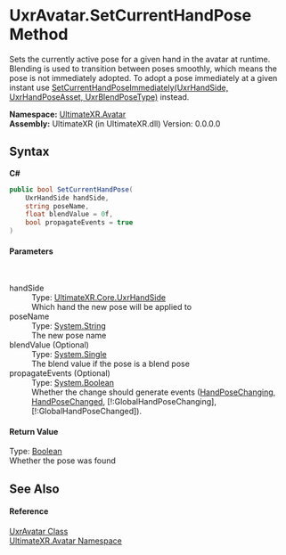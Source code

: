 # UxrAvatar.SetCurrentHandPose Method 
 

Sets the currently active pose for a given hand in the avatar at runtime. Blending is used to transition between poses smoothly, which means the pose is not immediately adopted. To adopt a pose immediately at a given instant use <a href="M_UltimateXR_Avatar_UxrAvatar_SetCurrentHandPoseImmediately">SetCurrentHandPoseImmediately(UxrHandSide, UxrHandPoseAsset, UxrBlendPoseType)</a> instead.

**Namespace:**&nbsp;<a href="N_UltimateXR_Avatar">UltimateXR.Avatar</a><br />**Assembly:**&nbsp;UltimateXR (in UltimateXR.dll) Version: 0.0.0.0

## Syntax

**C#**<br />
``` C#
public bool SetCurrentHandPose(
	UxrHandSide handSide,
	string poseName,
	float blendValue = 0f,
	bool propagateEvents = true
)
```


#### Parameters
&nbsp;<dl><dt>handSide</dt><dd>Type: <a href="T_UltimateXR_Core_UxrHandSide">UltimateXR.Core.UxrHandSide</a><br />Which hand the new pose will be applied to</dd><dt>poseName</dt><dd>Type: <a href="https://docs.microsoft.com/dotnet/api/system.string" target="_blank" rel="noopener noreferrer">System.String</a><br />The new pose name</dd><dt>blendValue (Optional)</dt><dd>Type: <a href="https://docs.microsoft.com/dotnet/api/system.single" target="_blank" rel="noopener noreferrer">System.Single</a><br />The blend value if the pose is a blend pose</dd><dt>propagateEvents (Optional)</dt><dd>Type: <a href="https://docs.microsoft.com/dotnet/api/system.boolean" target="_blank" rel="noopener noreferrer">System.Boolean</a><br />Whether the change should generate events (<a href="E_UltimateXR_Avatar_UxrAvatar_HandPoseChanging">HandPoseChanging</a>, <a href="E_UltimateXR_Avatar_UxrAvatar_HandPoseChanged">HandPoseChanged</a>, [!:GlobalHandPoseChanging], [!:GlobalHandPoseChanged]).</dd></dl>

#### Return Value
Type: <a href="https://docs.microsoft.com/dotnet/api/system.boolean" target="_blank" rel="noopener noreferrer">Boolean</a><br />Whether the pose was found

## See Also


#### Reference
<a href="T_UltimateXR_Avatar_UxrAvatar">UxrAvatar Class</a><br /><a href="N_UltimateXR_Avatar">UltimateXR.Avatar Namespace</a><br />
